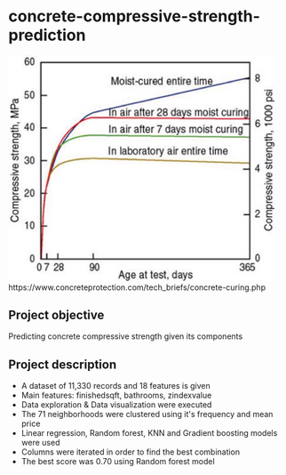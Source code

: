 # concrete-compressive-strength-prediction
<img src="https://github.com/UrielV1/concrete-compressive-strength-prediction/blob/main/concrete1.png" alt="https://github.com/UrielV1/concrete-compressive-strength-prediction/blob/main/concrete1.png" width="480"/>
https://www.concreteprotection.com/tech_briefs/concrete-curing.php

## Project objective
Predicting concrete compressive strength given its components

## Project description
- A dataset of 11,330 records and 18 features is given
- Main features: finishedsqft, bathrooms, zindexvalue         
- Data exploration & Data visualization were executed
- The 71 neighborhoods were clustered using it's frequency and mean price
- Linear regression, Random forest, KNN and Gradient boosting models were used
- Columns were iterated in order to find the best combination
- The best score was 0.70 using Random forest model 
